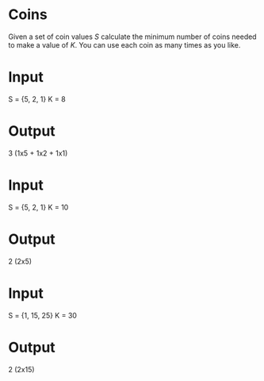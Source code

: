 Coins
===

Given a set of coin values *S* calculate the minimum number of coins needed to make a value of *K*. You can use each coin as many times as you like.

Input
===
S = {5, 2, 1}
K = 8

Output
===
3 (1x5 + 1x2 + 1x1)


Input
===
S = {5, 2, 1}
K = 10

Output
===
2 (2x5)

Input
===
S = {1, 15, 25}
K = 30

Output
===
2 (2x15)
